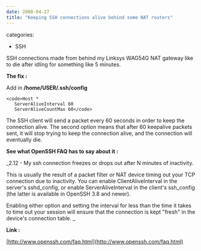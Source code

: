 ```yaml
---
date: 2008-04-27
title: "Keeping SSH connections alive behind some NAT routers"
---
```








categories:
- SSH


SSH connections made from behind my Linksys WAG54G NAT gateway like to die after idling for something like 5 minutes.

**The fix :**

Add in **/home/USER/.ssh/config**


    
    <code>Host *
       ServerAliveInterval 60
       ServerAliveCountMax 60</code>



The SSH client will send a packet every 60 seconds in order to keep the connection alive.
The second option means that after 60 keepalive packets sent, it will stop trying to keep the connection alive, and the connection will eventually die.

**See what OpenSSH FAQ has to say about it :**

_2.12 - My ssh connection freezes or drops out after N minutes of inactivity.

This is usually the result of a packet filter or NAT device timing out your TCP connection due to inactivity. You can enable ClientAliveInterval in the server's sshd_config, or enable ServerAliveInterval in the client's ssh_config (the latter is available in OpenSSH 3.8 and newer).

Enabling either option and setting the interval for less than the time it takes to time out your session will ensure that the connection is kept "fresh" in the device's connection table. _

**Link :**

[http://www.openssh.com/faq.html](http://www.openssh.com/faq.html)

